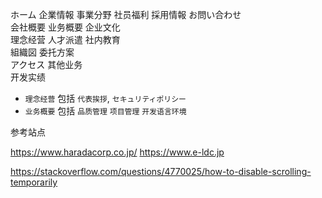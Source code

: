 
ホーム	企業情報		事業分野 	社员福利		採用情報		お問い合わせ  
      	会社概要		业务概要		企业文化  
      	理念经营		人才派遣		社内教育  
      	組織図		委托方案  
		アクセス		其他业务  
					开发实绩  


- `理念经营` 包括 `代表挨拶`, `セキュリティポリシー`
- `业务概要` 包括 `品质管理` `项目管理` `开发语言环境` 


参考站点

https://www.haradacorp.co.jp/
https://www.e-ldc.jp


https://stackoverflow.com/questions/4770025/how-to-disable-scrolling-temporarily